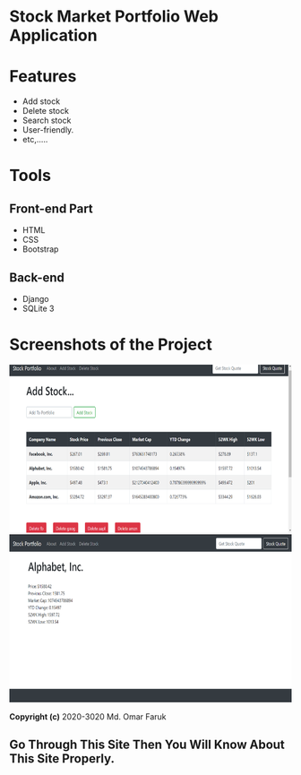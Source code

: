 # Stock Market Portfolio Web Application

# Features
* Add stock
* Delete stock
* Search stock
* User-friendly.
* etc,.....

# Tools
## Front-end Part
* HTML
* CSS
* Bootstrap
## Back-end
* Django
* SQLite 3



# Screenshots of the Project
<p align="center">
  <img width="660" height="300" src="quotes/screenshots/a.png">
  <img width="660" height="300" src="quotes/screenshots/b.png">
</p>

**Copyright (c)** 2020-3020 Md. Omar Faruk

## Go Through This Site Then You Will Know About This Site Properly.
